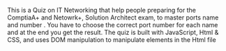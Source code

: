 This is a Quiz on IT Networking that help people preparing for the ComptiaA+ and Netowrk+, Solution Architect exam, to master
ports name and number . You have to choose the correct port number for each name and at the end you get the 
result.
The quiz is built with JavaScript, Html & CSS, and uses DOM manipulation to manipulate elements in the
Html file
